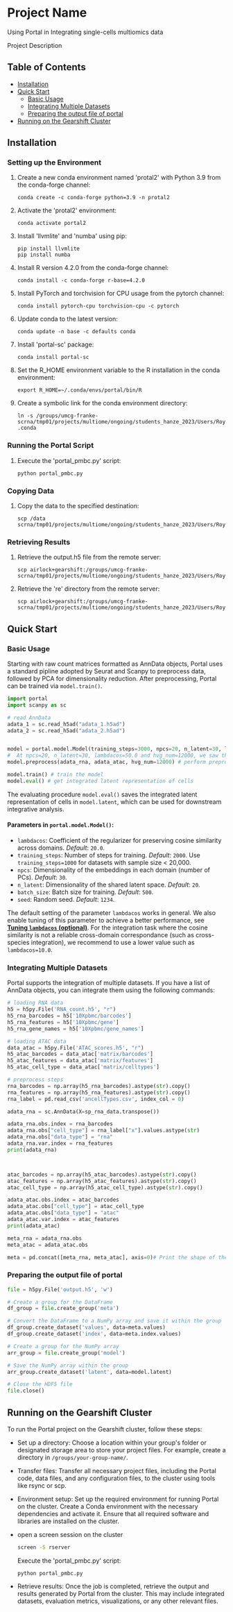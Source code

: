 # Project Name
Using Portal in Integrating single-cells multiomics data 

Project Description

## Table of Contents
- [Installation](#installation)
- [Quick Start](#quick-start)
  - [Basic Usage](#basic-usage)
  - [Integrating Multiple Datasets](#integrating-multiple-datasets)
  - [Preparing the output file of portal](#preparing-the-output-file-of-portal)
- [Running on the Gearshift Cluster](#running-on-the-gearshift-cluster)

## Installation


### Setting up the Environment

1. Create a new conda environment named 'protal2' with Python 3.9 from the conda-forge channel:

    ```shell
    conda create -c conda-forge python=3.9 -n protal2
    ```

2. Activate the 'protal2' environment:

    ```shell
    conda activate portal2
    ```

3. Install 'llvmlite' and 'numba' using pip:

    ```shell
    pip install llvmlite
    pip install numba
    ```

4. Install R version 4.2.0 from the conda-forge channel:

    ```shell
    conda install -c conda-forge r-base=4.2.0
    ```

5. Install PyTorch and torchvision for CPU usage from the pytorch channel:

    ```shell
    conda install pytorch-cpu torchvision-cpu -c pytorch
    ```

6. Update conda to the latest version:

    ```shell
    conda update -n base -c defaults conda
    ```

7. Install 'portal-sc' package:

    ```shell
    conda install portal-sc
    ```

8. Set the R_HOME environment variable to the R installation in the conda environment:

    ```shell
    export R_HOME=~/.conda/envs/portal/bin/R
    ```

9. Create a symbolic link for the conda environment directory:

    ```shell
    ln -s /groups/umcg-franke-scrna/tmp01/projects/multiome/ongoing/students_hanze_2023/Users/Roya/.conda .conda
    ```

### Running the Portal Script

1. Execute the 'portal_pmbc.py' script:

    ```shell
    python portal_pmbc.py
    ```

### Copying Data

1. Copy the data to the specified destination:

    ```shell
    scp /data scrna/tmp01/projects/multiome/ongoing/students_hanze_2023/Users/Roya/Portal_input/
    ```

### Retrieving Results

1. Retrieve the output.h5 file from the remote server:

    ```shell
    scp airlock+gearshift:/groups/umcg-franke-scrna/tmp01/projects/multiome/ongoing/students_hanze_2023/Users/Roya/Portal_input/output.h5
    ```

2. Retrieve the 're' directory from the remote server:

    ```shell
    scp airlock+gearshift:/groups/umcg-franke-scrna/tmp01/projects/multiome/ongoing/students_hanze_2023/Users/Roya/Portal_input/re
    ```
## Quick Start
### Basic Usage
Starting with raw count matrices formatted as AnnData objects, Portal uses a standard pipline adopted by Seurat and Scanpy to preprocess data, followed by PCA for dimensionality reduction. After preprocessing, Portal can be trained via `model.train()`.
```python
import portal
import scanpy as sc

# read AnnData
adata_1 = sc.read_h5ad("adata_1.h5ad")
adata_2 = sc.read_h5ad("adata_2.h5ad")


model = portal.model.Model(training_steps=3000, npcs=20, n_latent=30, lambdacos=50.0)
#  At npcs=20, n_latent=30, lambdacos=50.0 and hvg_num=12000, we saw the best overlap
model.preprocess(adata_rna, adata_atac, hvg_num=12000) # perform preprocess and PCA

model.train() # train the model
model.eval() # get integrated latent representation of cells
```
The evaluating procedure `model.eval()` saves the integrated latent representation of cells in `model.latent`, which can be used for downstream integrative analysis.

#### Parameters in `portal.model.Model()`:
* `lambdacos`: Coefficient of the regularizer for preserving cosine similarity across domains. *Default*: `20.0`.
* `training_steps`: Number of steps for training. *Default*: `2000`. Use `training_steps=1000` for datasets with sample size < 20,000.
* `npcs`: Dimensionality of the embeddings in each domain (number of PCs). *Default*: `30`.
* `n_latent`: Dimensionality of the shared latent space. *Default*: `20`.
* `batch_size`: Batch size for training. *Default*: `500`.
* `seed`: Random seed. *Default*: `1234`.

The default setting of the parameter `lambdacos` works in general. We also enable tuning of this parameter to achieve a better performance, see [**Tuning `lambdacos` (optional)**](#tuning-lambdacos-optional). For the integration task where the cosine similarity is not a reliable cross-domain correspondance (such as cross-species integration), we recommend to use a lower value such as `lambdacos=10.0`.


### Integrating Multiple Datasets
Portal supports the integration of multiple datasets. If you have a list of AnnData objects, you can integrate them using the following commands:

```python
# loading RNA data
h5 = h5py.File('RNA_count.h5', "r")
h5_rna_barcodes = h5['10Xpbmc/barcodes']
h5_rna_features = h5['10Xpbmc/gene']
h5_rna_gene_names = h5['10Xpbmc/gene_names']

# loading ATAC data
data_atac = h5py.File('ATAC_scores.h5', "r")
h5_atac_barcodes = data_atac['matrix/barcodes']
h5_atac_features = data_atac['matrix/features']
h5_atac_cell_type = data_atac['matrix/celltypes']

# preprocess steps
rna_barcodes = np.array(h5_rna_barcodes).astype(str).copy()
rna_features = np.array(h5_rna_features).astype(str).copy()
rna_label = pd.read_csv('ancellTypes.csv', index_col = 0)

adata_rna = sc.AnnData(X=sp_rna_data.transpose())

adata_rna.obs.index = rna_barcodes
adata_rna.obs["cell_type"] = rna_label["x"].values.astype(str)
adata_rna.obs["data_type"] = "rna"
adata_rna.var.index = rna_features
print(adata_rna)



atac_barcodes = np.array(h5_atac_barcodes).astype(str).copy()
atac_features = np.array(h5_atac_features).astype(str).copy()
atac_cell_type = np.array(h5_atac_cell_type).astype(str).copy()

adata_atac.obs.index = atac_barcodes
adata_atac.obs["cell_type"] = atac_cell_type
adata_atac.obs["data_type"] = "atac"
adata_atac.var.index = atac_features
print(adata_atac)

meta_rna = adata_rna.obs
meta_atac = adata_atac.obs

meta = pd.concat([meta_rna, meta_atac], axis=0)# Print the shape of the AnnData object

```

### Preparing the output file of portal

```python
file = h5py.File('output.h5', 'w')

# Create a group for the DataFrame
df_group = file.create_group('meta')

# Convert the DataFrame to a NumPy array and save it within the group
df_group.create_dataset('values', data=meta.values)
df_group.create_dataset('index', data=meta.index.values)

# Create a group for the NumPy array
arr_group = file.create_group('model')

# Save the NumPy array within the group
arr_group.create_dataset('latent', data=model.latent)

# Close the HDF5 file
file.close()
```

## Running on the Gearshift Cluster
To run the Portal project on the Gearshift cluster, follow these steps:

- Set up a directory: Choose a location within your group's folder or designated storage area to store your project files. For example, create a directory in `/groups/your-group-name/`.

- Transfer files: Transfer all necessary project files, including the Portal code, data files, and any configuration files, to the cluster using tools like rsync or scp.

- Environment setup: Set up the required environment for running Portal on the cluster. Create a Conda environment with the necessary dependencies and activate it. Ensure that all required software and libraries are installed on the cluster.

- open a screen session on the cluster
    ```sh
    screen -S rserver
    ```
    Execute the 'portal_pmbc.py' script:

    ```shell
    python portal_pmbc.py
    ```

- Retrieve results: Once the job is completed, retrieve the output and results generated by Portal from the cluster. This may include integrated datasets, evaluation metrics, visualizations, or any other relevant files.

